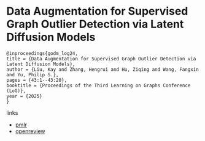 # Data Augmentation for Supervised Graph Outlier Detection via Latent Diffusion Models

```
@inproceedings{godm_log24,
title = {Data Augmentation for Supervised Graph Outlier Detection via Latent Diffusion Models},
author = {Liu, Kay and Zhang, Hengrui and Hu, Ziqing and Wang, Fangxin and Yu, Philip S.},
pages = {43:1--43:20},
booktitle = {Proceedings of the Third Learning on Graphs Conference (LoG)},
year = {2025}
}
```

links
- [pmlr](https://proceedings.mlr.press/v269/liu25b.html)
- [openreview](https://openreview.net/forum?id=i6lhW7s5hg)
